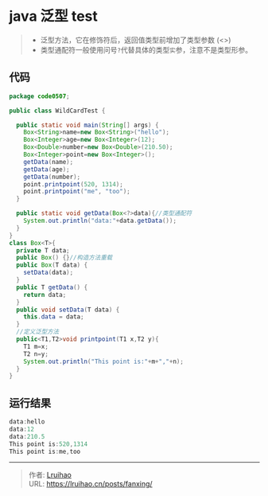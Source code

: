 # java 泛型 test


> - 泛型方法，它在修饰符后，返回值类型前增加了类型参数 (<>)
> - 类型通配符一般使用问号`?`代替具体的类型`实`参，注意不是类型形参。

<!--more-->

## 代码

```java
package code0507;

public class WildCardTest {

  public static void main(String[] args) {
    Box<String>name=new Box<String>("hello");
    Box<Integer>age=new Box<Integer>(12);
    Box<Double>number=new Box<Double>(210.50);
    Box<Integer>point=new Box<Integer>();
    getData(name);
    getData(age);
    getData(number);
    point.printpoint(520, 1314);
    point.printpoint("me", "too");
  }

  public static void getData(Box<?>data){//类型通配符
    System.out.println("data:"+data.getData());
  }
}
class Box<T>{
  private T data;
  public Box() {}//构造方法重载
  public Box(T data) {
    setData(data);
  }
  public T getData() {
    return data;
  }
  public void setData(T data) {
    this.data = data;
  }
  //定义泛型方法
  public<T1,T2>void printpoint(T1 x,T2 y){
    T1 m=x;
    T2 n=y;
    System.out.println("This point is:"+m+","+n);
  }
}
```

## 运行结果

```java
data:hello
data:12
data:210.5
This point is:520,1314
This point is:me,too
```


---

> 作者: [Lruihao](https://github.com/Lruihao)  
> URL: https://lruihao.cn/posts/fanxing/  

